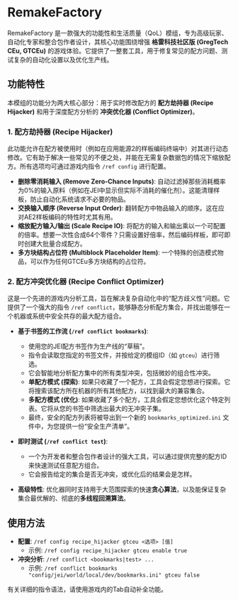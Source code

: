 # RemakeFactory 
RemakeFactory 是一款强大的功能性和生活质量（QoL）模组，专为高级玩家、自动化专家和整合包作者设计，其核心功能围绕增强 **格雷科技社区版 (GregTech CEu, GTCEu)** 的游戏体验。它提供了一整套工具，用于修复常见的配方问题、测试复杂的自动化设置以及优化生产线。

## 功能特性

本模组的功能分为两大核心部分：用于实时修改配方的 **配方劫持器 (Recipe Hijacker)** 和用于深度配方分析的 **冲突优化器 (Conflict Optimizer)**。

### 1. 配方劫持器 (Recipe Hijacker)

此功能允许在配方被使用时（例如在应用能源2的样板编码终端中）对其进行动态修改。它有助于解决一些常见的不便之处，并能在无需复杂数据包的情况下缩放配方。所有选项均可通过游戏内指令 `/ref config` 进行配置。

*   **删除零消耗输入 (Remove Zero-Chance Inputs)**: 自动过滤掉那些消耗概率为0%的输入原料（例如在JEI中显示但实际不消耗的催化剂）。这能清理样板，防止自动化系统请求不必要的物品。
*   **交换输入顺序 (Reverse Input Order)**: 翻转配方中物品输入的顺序。这在应对AE2样板编码的特性时尤其有用。
*   **缩放配方输入/输出 (Scale Recipe IO)**: 将配方的输入和输出乘以一个可配置的倍率。想要一次性合成64个零件？只需设置好倍率，然后编码样板，即可即时创建大批量合成配方。
*   **多方块结构占位符 (Multiblock Placeholder Item)**: 一个特殊的创造模式物品，可以作为任何GTCEu多方块结构的占位符。

### 2. 配方冲突优化器 (Recipe Conflict Optimizer)

这是一个先进的游戏内分析工具，旨在解决复杂自动化中的“配方歧义性”问题。它提供了一个强大的指令 `/ref conflict`，能够静态分析配方集合，并找出能够在一个机器或系统中安全共存的最大配方组合。

*   **基于书签的工作流 (`/ref conflict bookmarks`)**:
    *   使用您的JEI配方书签作为生产线的“草稿”。
    *   指令会读取您指定的书签文件，并按给定的模组ID（如 `gtceu`）进行筛选。
    *   它会智能地分析配方集中的所有类型冲突，包括微妙的组合性冲突。
    *   **单配方模式 (探索)**: 如果只收藏了一个配方，工具会假定您想进行探索。它将搜索该配方所在机器的所有其他配方，以找到最大的兼容集合。
    *   **多配方模式 (优化)**: 如果收藏了多个配方，工具会假定您想优化这个特定列表。它将从您的书签中筛选出最大的无冲突子集。
    *   最终，安全的配方列表将被导出到一个新的 `bookmarks_optimized.ini` 文件中，为您提供一份“安全生产清单”。

*   **即时测试 (`/ref conflict test`)**:
    *   一个为开发者和整合包作者设计的强大工具，可以通过提供完整的配方ID来快速测试任意配方组合。
    *   它会报告给定的集合是否无冲突，或优化后的结果会是怎样。

*   **高级特性**: 优化器同时支持用于大范围探索的快速**贪心算法**，以及能保证复杂集合最优解的、彻底的**多线程回溯算法**。

## 使用方法


*   **配置**: `/ref config recipe_hijacker gtceu <选项> [值]`
    *   示例: `/ref config recipe_hijacker gtceu enable true`
*   **冲突分析**: `/ref conflict <bookmarks|test> ...`
    *   示例: `/ref conflict bookmarks "config/jei/world/local/dev/bookmarks.ini" gtceu false`

有关详细的指令语法，请使用游戏内的Tab自动补全功能。
